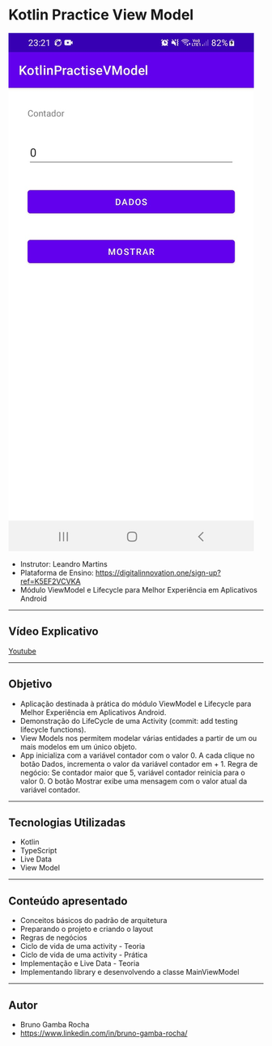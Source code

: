 # Kotlin Practice View Model

<img src="screenshot.png"/>

- Instrutor: Leandro Martins
- Plataforma de Ensino: https://digitalinnovation.one/sign-up?ref=K5EF2VCVKA
- Módulo ViewModel e Lifecycle para Melhor Experiência em Aplicativos Android

<hr>

## Vídeo Explicativo

[Youtube](https://youtu.be/za8kp5w33Ks)

<hr>

##  Objetivo

- Aplicação destinada à prática do módulo ViewModel e Lifecycle para Melhor Experiência em Aplicativos Android.
- Demonstração do LifeCycle de uma Activity (commit: add testing lifecycle functions).
- View Models nos permitem modelar várias entidades a partir de um ou mais modelos em um único objeto. 
- App inicializa com a variável contador com o valor 0. A cada clique no botão Dados, incrementa o valor da variável contador em + 1. Regra de negócio: Se contador maior que 5, variável contador reinicia para o valor 0. O botão Mostrar exibe uma mensagem com o valor atual da variável contador.

<hr>

## Tecnologias Utilizadas

- Kotlin
- TypeScript
- Live Data
- View Model

<hr>

## Conteúdo apresentado

- Conceitos básicos do padrão de arquitetura
- Preparando o projeto e criando o layout
- Regras de negócios
- Ciclo de vida de uma activity - Teoria
- Ciclo de vida de uma activity - Prática
- Implementação e Live Data - Teoria
- Implementando library e desenvolvendo a classe MainViewModel

<hr>

## Autor

- Bruno Gamba Rocha
- https://www.linkedin.com/in/bruno-gamba-rocha/
